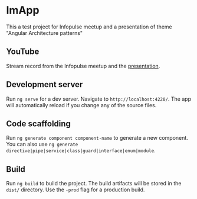 # ImApp

This a test project for Infopulse meetup and a presentation of theme "Angular Architecture patterns" 

## YouTube

Stream record from the Infopulse meetup and the [presentation](https://www.youtube.com/watch?v=g5EY1GSro8E&t=13470s).  

## Development server

Run `ng serve` for a dev server. Navigate to `http://localhost:4220/`. The app will automatically reload if you change any of the source files.

## Code scaffolding

Run `ng generate component component-name` to generate a new component. You can also use `ng generate directive|pipe|service|class|guard|interface|enum|module`.

## Build

Run `ng build` to build the project. The build artifacts will be stored in the `dist/` directory. Use the `-prod` flag for a production build.
